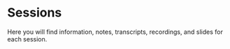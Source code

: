 # Sessions
Here you will find information, notes, transcripts, recordings, and slides for each session.